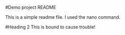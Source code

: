 #Demo project README

This is a simple readme file.
I used the nano command.

#Heading 2
This is bound to cause trouble!
